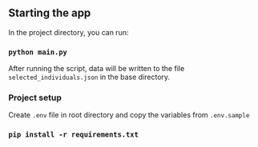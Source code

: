 ## Starting the app

In the project directory, you can run:

### `python main.py`

After running the script, data will be written to the file `selected_individuals.json` in the base directory.

### Project setup

Create `.env` file in root directory and copy the variables from `.env.sample`

### `pip install -r requirements.txt`